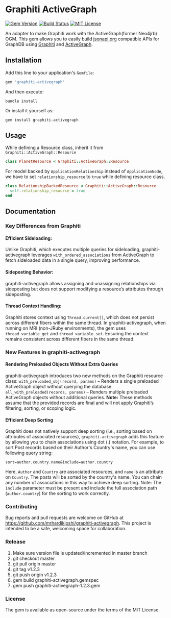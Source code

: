 # Graphiti ActiveGraph

[![Gem Version](https://badge.fury.io/rb/graphiti-activegraph.svg)](https://badge.fury.io/rb/graphiti-activegraph) [![Build Status](https://github.com/mrhardikjoshi/graphiti-activegraph/actions/workflows/specs.yml/badge.svg?branch=master)](https://github.com/mrhardikjoshi/graphiti-activegraph/actions?query=branch%3Amaster) [![MIT License](https://img.shields.io/badge/license-MIT-blue.svg)](LICENSE.txt)

An adapter to make Graphiti work with the ActiveGraph(former Neo4jrb) OGM. This gem allows you to easily build [jsonapi.org](https://jsonapi.org) compatible APIs for GraphDB using [Graphiti](https://www.graphiti.dev) and [ActiveGraph](https://github.com/neo4jrb/activegraph). 

## Installation
Add this line to your application's `Gemfile`:
```ruby
gem 'graphiti-activegraph'
```

And then execute:
```shell
bundle install
```

Or install it yourself as:
```shell
gem install graphiti-activegraph
```


## Usage
While defining a Resource class, inherit it from `Graphiti::ActiveGraph::Resource`
```ruby
class PlanetResource < Graphiti::ActiveGraph::Resource
```

For model backed by `ApplicationRelationship` instead of `ApplicationNode`, we have to set `relationship_resource` to `true` while defining resource class.
```ruby
class RelationshipBackedResource < Graphiti::ActiveGraph::Resource
  self.relationship_resource = true
end
```

## Documentation
### Key Differences from Graphiti
#### Efficient Sideloading:
Unlike Graphiti, which executes multiple queries for sideloading, graphiti-activegraph leverages `with_ordered_associations` from ActiveGraph to fetch sideloaded data in a single query, improving performance.

#### Sideposting Behavior:
graphiti-activegraph allows assigning and unassigning relationships via sideposting but does not support modifying a resource’s attributes through sideposting.

#### Thread Context Handling:
Graphiti stores context using `Thread.current[]`, which does not persist across different fibers within the same thread. In graphiti-activegraph, when running on MRI (non-JRuby environments), the gem uses `thread_variable_get` and `thread_variable_set`. Ensuring the context remains consistent across different fibers in the same thread.

### New Features in graphiti-activegraph
#### Rendering Preloaded Objects Without Extra Queries
graphiti-activegraph introduces two new methods on the Graphiti resource class:
`with_preloaded_obj(record, params)` – Renders a single preloaded ActiveGraph object without querying the database.
`all_with_preloaded(records, params)` – Renders multiple preloaded ActiveGraph objects without additional queries.
**Note:** These methods assume that the provided records are final and will not apply Graphiti’s filtering, sorting, or scoping logic.

#### Efficient Deep Sorting
Graphiti does not natively support deep sorting (i.e., sorting based on attributes of associated resources), `graphiti-activegraph` adds this feature by allowing you to chain associations using dot (.) notation.
For example, to sort Post records based on their Author's Country's name, you can use following query string:
```
sort=author.country.name&include=author.country
```
Here, `Author` and `Country` are associated resources, and `name` is an attribute on `Country`. The posts will be sorted by the country's name. You can chain any number of associations in this way to achieve deep sorting.
Note: The `include` parameter must be present and include the full association path (`author.country`) for the sorting to work correctly.


### Contributing
Bug reports and pull requests are welcome on GitHub at https://github.com/mrhardikjoshi/graphiti-activegraph. This project is intended to be a safe, welcoming space for collaboration.

### Release
1. Make sure version file is updated/incremented in master branch
2. git checkout master
3. git pull origin master
4. git tag v1.2.3
5. git push origin v1.2.3
6. gem build graphiti-activegraph.gemspec
7. gem push graphiti-activegraph-1.2.3.gem

### License
The gem is available as open-source under the terms of the MIT License.
